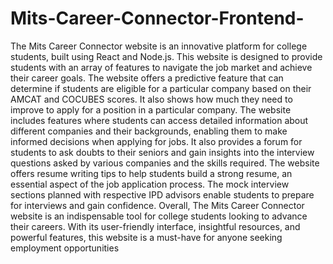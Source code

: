 # Mits-Career-Connector-Frontend-
The Mits Career Connector website is an innovative platform for college students, built using React and Node.js. This website is designed to provide students with an array of features to navigate the job market and achieve their career goals. The website offers a predictive feature that can determine if students are eligible for a particular company based on their AMCAT and COCUBES scores. It also shows how much they need to improve to apply for a position in a particular company. The website includes features where students can access detailed information about different companies and their backgrounds, enabling them to make informed decisions when applying for jobs. It also provides a forum for students to ask doubts to their seniors and gain insights into the interview questions asked by various companies and the skills required. The website offers resume writing tips to help students build a strong resume, an essential aspect of the job application process. The mock interview sections planned with respective IPD advisors enable students to prepare for interviews and gain confidence. Overall, The Mits Career Connector website is an indispensable tool for college students looking to advance their careers. With its user-friendly interface, insightful resources, and powerful features, this website is a must-have for anyone seeking employment opportunities
